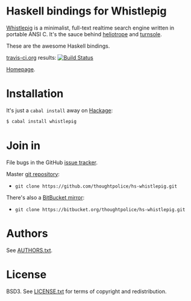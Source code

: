 # Haskell bindings for Whistlepig

[Whistlepig][] is a minimalist, full-text realtime search engine
written in portable ANSI C. It's the sauce behind [heliotrope][] and
[turnsole][].

These are the awesome Haskell bindings.

[travis-ci.org](http://travis-ci.org) results: [![Build Status](https://secure.travis-ci.org/thoughtpolice/hs-whistlepig.png?branch=master)](http://travis-ci.org/thoughtpolice/hs-whistlepig)

[Homepage][main page].

# Installation

It's just a `cabal install` away on [Hackage][]:

```bash
$ cabal install whistlepig
```

# Join in

File bugs in the GitHub [issue tracker][].

Master [git repository][gh]:

* `git clone https://github.com/thoughtpolice/hs-whistlepig.git`

There's also a [BitBucket mirror][bb]:

* `git clone https://bitbucket.org/thoughtpolice/hs-whistlepig.git`

# Authors

See [AUTHORS.txt](https://raw.github.com/thoughtpolice/hs-whistlepig/master/AUTHORS.txt).

# License

BSD3. See
[LICENSE.txt](https://raw.github.com/thoughtpolice/hs-whistlepig/master/LICENSE.txt)
for terms of copyright and redistribution.

[Whistlepig]: https://github.com/wmorgan/whistlepig
[heliotrope]: https://github.com/wmorgan/heliotrope
[turnsole]: https://github.com/wmorgan/turnsole
[main page]: http://thoughtpolice.github.com/hs-whistlepig
[issue tracker]: http://github.com/thoughtpolice/hs-whistlepig/issues
[gh]: http://github.com/thoughtpolice/hs-whistlepig
[bb]: http://bitbucket.org/thoughtpolice/hs-whistlepig
[Hackage]: http://hackage.haskell.org/package/whistlepig
